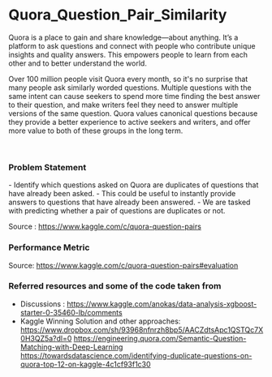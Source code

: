 # Quora_Question_Pair_Similarity

<p>Quora is a place to gain and share knowledge—about anything. It’s a platform to ask questions and connect with people who contribute unique insights and quality answers. This empowers people to learn from each other and to better understand the world.</p>
<p>
Over 100 million people visit Quora every month, so it's no surprise that many people ask similarly worded questions. Multiple questions with the same intent can cause seekers to spend more time finding the best answer to their question, and make writers feel they need to answer multiple versions of the same question. Quora values canonical questions because they provide a better experience to active seekers and writers, and offer more value to both of these groups in the long term.
</p>
<br>

<h3> Problem Statement </h3>
- Identify which questions asked on Quora are duplicates of questions that have already been asked. 
- This could be useful to instantly provide answers to questions that have already been answered. 
- We are tasked with predicting whether a pair of questions are duplicates or not. 

Source : https://www.kaggle.com/c/quora-question-pairs

<h3> Performance Metric </h3>

Source: https://www.kaggle.com/c/quora-question-pairs#evaluation

### Referred resources and some of the code taken from ###

- Discussions : https://www.kaggle.com/anokas/data-analysis-xgboost-starter-0-35460-lb/comments
- Kaggle Winning Solution and other approaches: https://www.dropbox.com/sh/93968nfnrzh8bp5/AACZdtsApc1QSTQc7X0H3QZ5a?dl=0
 https://engineering.quora.com/Semantic-Question-Matching-with-Deep-Learning
 https://towardsdatascience.com/identifying-duplicate-questions-on-quora-top-12-on-kaggle-4c1cf93f1c30
